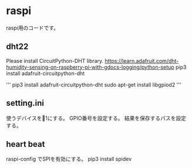 # raspi
raspi用のコードです。

## dht22
Please install CircuitPython-DHT library.
https://learn.adafruit.com/dht-humidity-sensing-on-raspberry-pi-with-gdocs-logging/python-setup
pip3 install adafruit-circuitpython-dht

'''
pip3 install adafruit-circuitpython-dht
sudo apt-get install libgpiod2
'''

## setting.ini
使うデバイスを1にする。
GPIO番号を設定する。
結果を保存するパスを設定する。


## heart beat
raspi-config でSPIを有効にする。
pip3 install spidev
